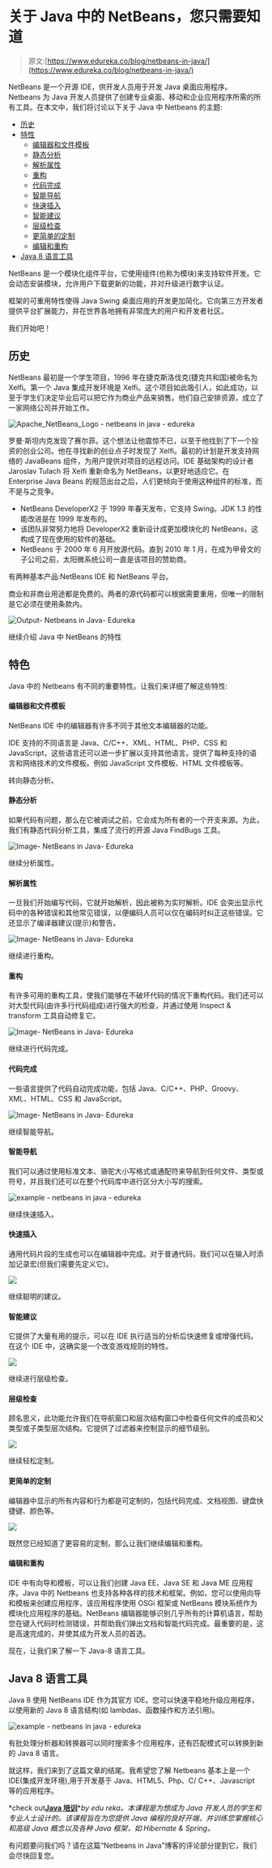 # 关于 Java 中的 NetBeans，您只需要知道

> 原文:[https://www.edureka.co/blog/netbeans-in-java/](https://www.edureka.co/blog/netbeans-in-java/)

NetBeans 是一个开源 IDE，供开发人员用于开发 Java 桌面应用程序。Netbeans 为 Java 开发人员提供了创建专业桌面、移动和企业应用程序所需的所有工具。在本文中，我们将讨论以下关于 Java 中 Netbeans 的主题:

*   [历史](#History)
*   [特性](#Features)
    *   [编辑器和文件模板](#EditorsandFileTemplates)
    *   [静态分析](#StaticAnalysis)
    *   [解析属性](#ParsingProperty)
    *   [重构](#Refactoring)
    *   [代码完成](#CodeCompletion)
    *   [智能导航](#IntelligentNavigation)
    *   [快速插入](#QuickInsertion)
    *   [智能建议](#SmartSuggestions)
    *   [层级检查](#HierarchyInspection)
    *   [更简单的定制](#EasierCustomization)
    *   [编辑和重构](#EditingandRefactoring)
*   [Java 8 语言工具](#Java8-LanguageTools)

NetBeans 是一个模块化组件平台，它使用组件(也称为模块)来支持软件开发。它会动态安装模块，允许用户下载更新的功能，并对升级进行数字认证。

框架的可重用特性使得 Java Swing 桌面应用的开发更加简化。它向第三方开发者提供平台扩展能力，并在世界各地拥有非常庞大的用户和开发者社区。

我们开始吧！

## **历史**

NetBeans 最初是一个学生项目，1996 年在捷克斯洛伐克(捷克共和国)被命名为 Xelfi。第一个 Java 集成开发环境是 Xelfi。这个项目如此吸引人，如此成功，以至于学生们决定毕业后可以把它作为商业产品来销售。他们自己安排资源，成立了一家网络公司并开始工作。

![Apache_NetBeans_Logo - netbeans in java - edureka](../Images/460d93cd24e7d087e9542abd37d75286.png)

罗曼·斯坦内克发现了赛尔菲。这个想法让他震惊不已，以至于他找到了下一个投资的创业公司。他在寻找新的创业点子时发现了 Xelfi。最初的计划是开发支持网络的 JavaBeans 组件，为用户提供对项目的远程访问。IDE 基础架构的设计者 Jaroslav Tulach 将 Xelfi 重新命名为 NetBeans，以更好地适应它。在 Enterprise Java Beans 的规范出台之后，人们更倾向于使用这种组件的标准，而不是与之竞争。

*   NetBeans DeveloperX2 于 1999 年春天发布，它支持 Swing。JDK 1.3 的性能改进是在 1999 年发布的。
*   该团队非常努力地将 DeveloperX2 重新设计成更加模块化的 NetBeans，这构成了现在使用的软件的基础。
*   NetBeans 于 2000 年 6 月开放源代码。直到 2010 年 1 月，在成为甲骨文的子公司之前，太阳微系统公司一直是该项目的赞助商。

有两种基本产品:NetBeans IDE 和 NetBeans 平台。

商业和非商业用途都是免费的。两者的源代码都可以根据需要重用，但唯一的限制是它必须在使用条款内。

![Output- Netbeans in Java- Edureka](../Images/2c522835a53417240ab97ada720bd455.png)

继续介绍 Java 中 NetBeans 的特性

## **特色**

Java 中的 Netbeans 有不同的重要特性。让我们来详细了解这些特性:

#### **编辑器和文件模板**

NetBeans IDE 中的编辑器有许多不同于其他文本编辑器的功能。

IDE 支持的不同语言是 Java、C/C++、XML、HTML、PHP、CSS 和 JavaScript，这些语言还可以进一步扩展以支持其他语言。提供了每种支持的语言和网络技术的文件模板。例如 JavaScript 文件模板、HTML 文件模板等。

转向静态分析。

#### **静态分析**

如果代码有问题，那么在它被调试之前，它会成为所有者的一个开支来源。为此，我们有静态代码分析工具，集成了流行的开源 Java FindBugs 工具。

![Image- NetBeans in Java- Edureka](../Images/438842b1d21244cd82f1f900d4572780.png)

继续分析属性。

#### **解析属性**

一旦我们开始编写代码，它就开始解析，因此被称为实时解析。IDE 会突出显示代码中的各种错误和其他常见错误，以便编码人员可以仅在编码时纠正这些错误。它还显示了编译器建议(提示)和警告。

![Image- NetBeans in Java- Edureka](../Images/bfdc32179ac961eb1322d0d5250e2711.png)

继续进行重构。

#### **重构**

有许多可用的重构工具，使我们能够在不破坏代码的情况下重构代码。我们还可以对大型代码(由许多行代码组成)进行强大的检查，并通过使用 Inspect & transform 工具自动修复它。

![Image- NetBeans in Java- Edureka](../Images/1ca7ddc050892ff90f8bf45a9b329901.png)

继续进行代码完成。

#### **代码完成**

一些语言提供了代码自动完成功能，包括 Java、C/C++、PHP、Groovy、XML、HTML、CSS 和 JavaScript。

![Image- NetBeans in Java- Edureka](../Images/98d3796f55f6af17f5c0676a3da74dbd.png)

继续智能导航。

#### **智能导航**

我们可以通过使用标准文本、骆驼大小写格式或通配符来导航到任何文件、类型或符号，并且我们还可以在整个代码库中进行区分大小写的搜索。

![example - netbeans in java - edureka](../Images/e96ee9efe963681dd956bf31913ee9d8.png)

继续快速插入。

#### **快速插入**

通用代码片段的生成也可以在编辑器中完成。对于普通代码，我们可以在输入时添加记录宏(但我们需要先定义它)。

![](../Images/3826245a4f96fdf345e2abfa1eef8e0f.png)

继续聪明的建议。

#### **智能建议**

它提供了大量有用的提示，可以在 IDE 执行适当的分析后快速修复或增强代码。在这个 IDE 中，这确实是一个改变游戏规则的特性。

![](../Images/3803acf6211376938909995887594cae.png)

继续进行层级检查。

#### **层级检查**

顾名思义，此功能允许我们在导航窗口和层次结构窗口中检查任何文件的成员和父类型或子类型层次结构。它提供了过滤器来控制显示的细节级别。

![](../Images/ef6a618e47006cf9de98808ee105f9af.png)

继续轻松定制。

#### **更简单的定制**

编辑器中显示的所有内容和行为都是可定制的，包括代码完成、文档视图、键盘快捷键、颜色等。

![](../Images/53f36e610b9a77cd4683d240c275c77d.png)

既然您已经知道了更容易的定制，那么让我们继续编辑和重构。

#### **编辑和重构**

IDE 中有向导和模板，可以让我们创建 Java EE、Java SE 和 Java ME 应用程序。Java 中的 Netbeans 也支持各种各样的技术和框架。例如，您可以使用向导和模板来创建应用程序，该应用程序使用 OSGi 框架或 NetBeans 模块系统作为模块化应用程序的基础。NetBeans 编辑器能够识别几乎所有的计算机语言，帮助您在键入代码时检测错误，并帮助我们弹出文档和智能代码完成。最重要的是，这是高速完成的，并使其成为开发人员的首选。

现在，让我们来了解一下 Java-8 语言工具。

## **Java 8 语言工具**

Java 8 使用 NetBeans IDE 作为其官方 IDE。您可以快速平稳地升级应用程序，以使用新的 Java 8 语言结构(如 lambdas、函数操作和方法引用)。

![example - netbeans in java - edureka](../Images/add3c6f37e063932fd85041e0d4a99bc.png)

有批处理分析器和转换器可以同时搜索多个应用程序，还有匹配模式可以转换到新的 Java 8 语言。

就这样，我们来到了这篇文章的结尾。我希望您了解 Netbeans 基本上是一个 IDE(集成开发环境),用于开发基于 Java、HTML5、Php、C/ C++、Javascript 等的应用程序。

*check out[**Java 培训**](https://www.edureka.co/java-j2ee-soa-training)**by edu reka。本课程是为想成为 Java 开发人员的学生和专业人士设计的。该课程旨在为您提供 Java 编程的良好开端，并训练您掌握核心和高级 Java 概念以及各种 Java 框架，如 Hibernate & Spring。*

有问题要问我们吗？请在这篇“Netbeans in Java”博客的评论部分提到它，我们会尽快回复您。 <iframe class="ginger-extension-definitionpopup" style="display: none;"></p> </body> </html></iframe>